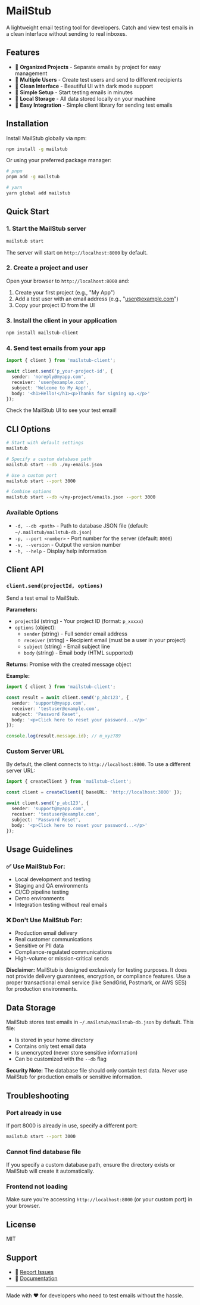 # MailStub

A lightweight email testing tool for developers. Catch and view test emails in a clean interface without sending to real inboxes.

## Features

- 📧 **Organized Projects** - Separate emails by project for easy management
- 👥 **Multiple Users** - Create test users and send to different recipients
- 🎨 **Clean Interface** - Beautiful UI with dark mode support
- 🚀 **Simple Setup** - Start testing emails in minutes
- 💾 **Local Storage** - All data stored locally on your machine
- 🔌 **Easy Integration** - Simple client library for sending test emails

## Installation

Install MailStub globally via npm:

```bash
npm install -g mailstub
```

Or using your preferred package manager:

```bash
# pnpm
pnpm add -g mailstub

# yarn
yarn global add mailstub
```

## Quick Start

### 1. Start the MailStub server

```bash
mailstub start
```

The server will start on `http://localhost:8000` by default.

### 2. Create a project and user

Open your browser to `http://localhost:8000` and:
1. Create your first project (e.g., "My App")
2. Add a test user with an email address (e.g., "user@example.com")
3. Copy your project ID from the UI

### 3. Install the client in your application

```bash
npm install mailstub-client
```

### 4. Send test emails from your app

```typescript
import { client } from 'mailstub-client';

await client.send('p_your-project-id', {
  sender: 'noreply@myapp.com',
  receiver: 'user@example.com',
  subject: 'Welcome to My App!',
  body: '<h1>Hello!</h1><p>Thanks for signing up.</p>'
});
```

Check the MailStub UI to see your test email!

## CLI Options

```bash
# Start with default settings
mailstub

# Specify a custom database path
mailstub start --db ./my-emails.json

# Use a custom port
mailstub start --port 3000

# Combine options
mailstub start --db ~/my-project/emails.json --port 3000
```

### Available Options

- `-d, --db <path>` - Path to database JSON file (default: `~/.mailstub/mailstub-db.json`)
- `-p, --port <number>` - Port number for the server (default: `8000`)
- `-v, --version` - Output the version number
- `-h, --help` - Display help information

## Client API

### `client.send(projectId, options)`

Send a test email to MailStub.

**Parameters:**

- `projectId` (string) - Your project ID (format: `p_xxxxx`)
- `options` (object):
  - `sender` (string) - Full sender email address
  - `receiver` (string) - Recipient email (must be a user in your project)
  - `subject` (string) - Email subject line
  - `body` (string) - Email body (HTML supported)

**Returns:** Promise with the created message object

**Example:**

```typescript
import { client } from 'mailstub-client';

const result = await client.send('p_abc123', {
  sender: 'support@myapp.com',
  receiver: 'testuser@example.com',
  subject: 'Password Reset',
  body: '<p>Click here to reset your password...</p>'
});

console.log(result.message.id); // m_xyz789
```

### Custom Server URL

By default, the client connects to `http://localhost:8000`. To use a different server URL:

```typescript
import { createClient } from 'mailstub-client';

const client = createClient({ baseURL: 'http://localhost:3000' });

await client.send('p_abc123', {
  sender: 'support@myapp.com',
  receiver: 'testuser@example.com',
  subject: 'Password Reset',
  body: '<p>Click here to reset your password...</p>'
});
```

## Usage Guidelines

### ✅ Use MailStub For:

- Local development and testing
- Staging and QA environments
- CI/CD pipeline testing
- Demo environments
- Integration testing without real emails

### ❌ Don't Use MailStub For:

- Production email delivery
- Real customer communications
- Sensitive or PII data
- Compliance-regulated communications
- High-volume or mission-critical sends

**Disclaimer:** MailStub is designed exclusively for testing purposes. It does not provide delivery guarantees, encryption, or compliance features. Use a proper transactional email service (like SendGrid, Postmark, or AWS SES) for production environments.

## Data Storage

MailStub stores test emails in `~/.mailstub/mailstub-db.json` by default. This file:

- Is stored in your home directory
- Contains only test email data
- Is unencrypted (never store sensitive information)
- Can be customized with the `--db` flag

**Security Note:** The database file should only contain test data. Never use MailStub for production emails or sensitive information.

## Troubleshooting

### Port already in use

If port 8000 is already in use, specify a different port:

```bash
mailstub start --port 3000
```

### Cannot find database file

If you specify a custom database path, ensure the directory exists or MailStub will create it automatically.

### Frontend not loading

Make sure you're accessing `http://localhost:8000` (or your custom port) in your browser.

## License

MIT

## Support

- 🐛 [Report Issues](https://github.com/yourusername/mailstub/issues)
- 📖 [Documentation](https://github.com/yourusername/mailstub)

---

Made with ❤️ for developers who need to test emails without the hassle.